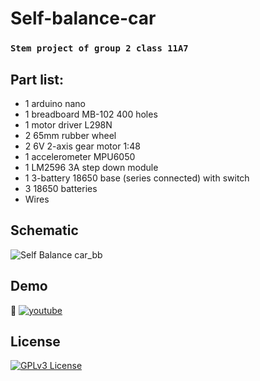 # Self-balance-car
### `Stem project of group 2 class 11A7`
## Part list:
- 1 arduino nano
- 1 breadboard MB-102 400 holes
- 1 motor driver L298N
- 2 65mm rubber wheel
- 2 6V 2-axis gear motor 1:48
- 1 accelerometer MPU6050
- 1 LM2596 3A step down module
- 1 3-battery 18650 base (series connected) with switch
- 3 18650 batteries
- Wires
## Schematic
![Self Balance car_bb](https://github.com/user-attachments/assets/669eb8aa-81c4-47c8-9345-c67ae7ee04a5)
## Demo
🔗 [![youtube](https://img.shields.io/badge/▶_Youtube-red)](https://youtube.com/shorts/zwRVbybAC9I)
## License
[![GPLv3 License](https://img.shields.io/badge/License-GPL%20v3-yellow.svg)](https://github.com/DucPhan18/Self-balance-car/tree/main?tab=GPL-3.0-1-ov-file)

